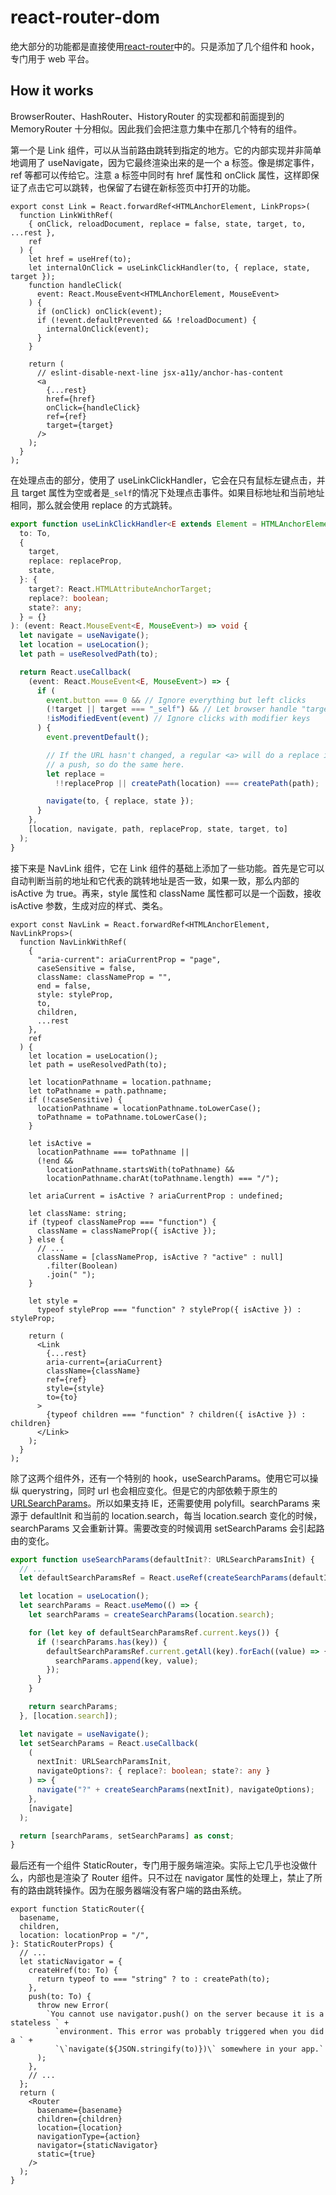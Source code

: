 # react-router-dom

绝大部分的功能都是直接使用[react-router](./react-router.md)中的。只是添加了几个组件和 hook，专门用于 web 平台。

## How it works

BrowserRouter、HashRouter、HistoryRouter 的实现都和前面提到的 MemoryRouter 十分相似。因此我们会把注意力集中在那几个特有的组件。

第一个是 Link 组件，可以从当前路由跳转到指定的地方。它的内部实现并非简单地调用了 useNavigate，因为它最终渲染出来的是一个 a 标签。像是绑定事件，ref 等都可以传给它。注意 a 标签中同时有 href 属性和 onClick 属性，这样即保证了点击它可以跳转，也保留了右键在新标签页中打开的功能。

```tsx
export const Link = React.forwardRef<HTMLAnchorElement, LinkProps>(
  function LinkWithRef(
    { onClick, reloadDocument, replace = false, state, target, to, ...rest },
    ref
  ) {
    let href = useHref(to);
    let internalOnClick = useLinkClickHandler(to, { replace, state, target });
    function handleClick(
      event: React.MouseEvent<HTMLAnchorElement, MouseEvent>
    ) {
      if (onClick) onClick(event);
      if (!event.defaultPrevented && !reloadDocument) {
        internalOnClick(event);
      }
    }

    return (
      // eslint-disable-next-line jsx-a11y/anchor-has-content
      <a
        {...rest}
        href={href}
        onClick={handleClick}
        ref={ref}
        target={target}
      />
    );
  }
);
```

在处理点击的部分，使用了 useLinkClickHandler，它会在只有鼠标左键点击，并且 target 属性为空或者是`_self`的情况下处理点击事件。如果目标地址和当前地址相同，那么就会使用 replace 的方式跳转。

```ts
export function useLinkClickHandler<E extends Element = HTMLAnchorElement>(
  to: To,
  {
    target,
    replace: replaceProp,
    state,
  }: {
    target?: React.HTMLAttributeAnchorTarget;
    replace?: boolean;
    state?: any;
  } = {}
): (event: React.MouseEvent<E, MouseEvent>) => void {
  let navigate = useNavigate();
  let location = useLocation();
  let path = useResolvedPath(to);

  return React.useCallback(
    (event: React.MouseEvent<E, MouseEvent>) => {
      if (
        event.button === 0 && // Ignore everything but left clicks
        (!target || target === "_self") && // Let browser handle "target=_blank" etc.
        !isModifiedEvent(event) // Ignore clicks with modifier keys
      ) {
        event.preventDefault();

        // If the URL hasn't changed, a regular <a> will do a replace instead of
        // a push, so do the same here.
        let replace =
          !!replaceProp || createPath(location) === createPath(path);

        navigate(to, { replace, state });
      }
    },
    [location, navigate, path, replaceProp, state, target, to]
  );
}
```

接下来是 NavLink 组件，它在 Link 组件的基础上添加了一些功能。首先是它可以自动判断当前的地址和它代表的跳转地址是否一致，如果一致，那么内部的 isActive 为 true。再来，style 属性和 className 属性都可以是一个函数，接收 isActive 参数，生成对应的样式、类名。

```tsx
export const NavLink = React.forwardRef<HTMLAnchorElement, NavLinkProps>(
  function NavLinkWithRef(
    {
      "aria-current": ariaCurrentProp = "page",
      caseSensitive = false,
      className: classNameProp = "",
      end = false,
      style: styleProp,
      to,
      children,
      ...rest
    },
    ref
  ) {
    let location = useLocation();
    let path = useResolvedPath(to);

    let locationPathname = location.pathname;
    let toPathname = path.pathname;
    if (!caseSensitive) {
      locationPathname = locationPathname.toLowerCase();
      toPathname = toPathname.toLowerCase();
    }

    let isActive =
      locationPathname === toPathname ||
      (!end &&
        locationPathname.startsWith(toPathname) &&
        locationPathname.charAt(toPathname.length) === "/");

    let ariaCurrent = isActive ? ariaCurrentProp : undefined;

    let className: string;
    if (typeof classNameProp === "function") {
      className = classNameProp({ isActive });
    } else {
      // ...
      className = [classNameProp, isActive ? "active" : null]
        .filter(Boolean)
        .join(" ");
    }

    let style =
      typeof styleProp === "function" ? styleProp({ isActive }) : styleProp;

    return (
      <Link
        {...rest}
        aria-current={ariaCurrent}
        className={className}
        ref={ref}
        style={style}
        to={to}
      >
        {typeof children === "function" ? children({ isActive }) : children}
      </Link>
    );
  }
);
```

除了这两个组件外，还有一个特别的 hook，useSearchParams。使用它可以操纵 querystring，同时 url 也会相应变化。但是它的内部依赖于原生的[URLSearchParams](https://developer.mozilla.org/zh-CN/docs/Web/API/URLSearchParams)。所以如果支持 IE，还需要使用 polyfill。searchParams 来源于 defaultInit 和当前的 location.search，每当 location.search 变化的时候，searchParams 又会重新计算。需要改变的时候调用 setSearchParams 会引起路由的变化。

```ts
export function useSearchParams(defaultInit?: URLSearchParamsInit) {
  // ...
  let defaultSearchParamsRef = React.useRef(createSearchParams(defaultInit));

  let location = useLocation();
  let searchParams = React.useMemo(() => {
    let searchParams = createSearchParams(location.search);

    for (let key of defaultSearchParamsRef.current.keys()) {
      if (!searchParams.has(key)) {
        defaultSearchParamsRef.current.getAll(key).forEach((value) => {
          searchParams.append(key, value);
        });
      }
    }

    return searchParams;
  }, [location.search]);

  let navigate = useNavigate();
  let setSearchParams = React.useCallback(
    (
      nextInit: URLSearchParamsInit,
      navigateOptions?: { replace?: boolean; state?: any }
    ) => {
      navigate("?" + createSearchParams(nextInit), navigateOptions);
    },
    [navigate]
  );

  return [searchParams, setSearchParams] as const;
}
```

最后还有一个组件 StaticRouter，专门用于服务端渲染。实际上它几乎也没做什么，内部也是渲染了 Router 组件。只不过在 navigator 属性的处理上，禁止了所有的路由跳转操作。因为在服务器端没有客户端的路由系统。

```tsx
export function StaticRouter({
  basename,
  children,
  location: locationProp = "/",
}: StaticRouterProps) {
  // ...
  let staticNavigator = {
    createHref(to: To) {
      return typeof to === "string" ? to : createPath(to);
    },
    push(to: To) {
      throw new Error(
        `You cannot use navigator.push() on the server because it is a stateless ` +
          `environment. This error was probably triggered when you did a ` +
          `\`navigate(${JSON.stringify(to)})\` somewhere in your app.`
      );
    },
    // ...
  };
  return (
    <Router
      basename={basename}
      children={children}
      location={location}
      navigationType={action}
      navigator={staticNavigator}
      static={true}
    />
  );
}
```
